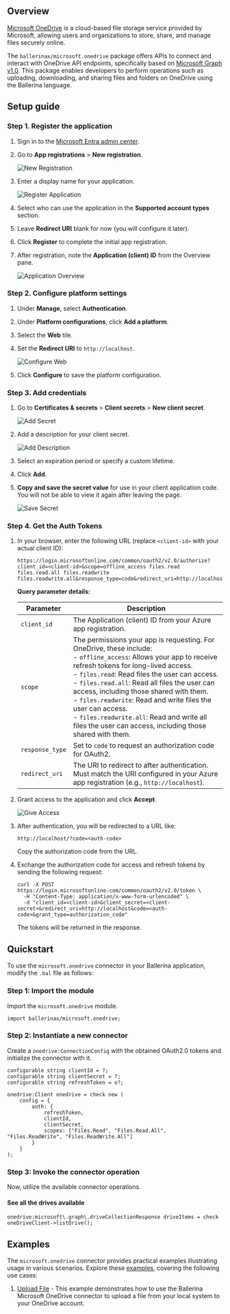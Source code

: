 ## Overview

[Microsoft OneDrive](https://central.ballerina.io/ballerinax/microsoft.onedrive/latest) is a cloud-based file storage service provided by Microsoft, allowing users and organizations to store, share, and manage files securely online.

The `ballerinax/microsoft.onedrive` package offers APIs to connect and interact with OneDrive API endpoints, specifically based on [Microsoft Graph v1.0](https://learn.microsoft.com/en-us/graph/overview). This package enables developers to perform operations such as uploading, downloading, and sharing files and folders on OneDrive using the Ballerina language.

## Setup guide

### Step 1. Register the application

1. Sign in to the [Microsoft Entra admin center](https://entra.microsoft.com/).
   
2. Go to **App registrations** > **New registration**.

   ![New Registration](https://raw.githubusercontent.com/ballerina-platform/module-ballerinax-microsoft.onedrive/master/docs/setup/1-App-registrations.png)

3. Enter a display name for your application.
   
   ![Register Application](https://raw.githubusercontent.com/ballerina-platform/module-ballerinax-microsoft.onedrive/master/docs/setup/2-Register-application.png)

4. Select who can use the application in the **Supported account types** section.
   
5. Leave **Redirect URI** blank for now (you will configure it later).
   
6. Click **Register** to complete the initial app registration.
   
7. After registration, note the **Application (client) ID** from the Overview pane.

   ![Application Overview](https://raw.githubusercontent.com/ballerina-platform/module-ballerinax-microsoft.onedrive/master/docs/setup/3-Application-details.png)


### Step 2. Configure platform settings

1. Under **Manage**, select **Authentication**.
   
2. Under **Platform configurations**, click **Add a platform**.
   
3. Select the **Web** tile.
   
4. Set the **Redirect URI** to `http://localhost`.
   
   ![Configure Web](https://raw.githubusercontent.com/ballerina-platform/module-ballerinax-microsoft.onedrive/master/docs/setup/4-Configure-web.png)
   
5. Click **Configure** to save the platform configuration.

### Step 3. Add credentials

1. Go to **Certificates & secrets** > **Client secrets** > **New client secret**.
   
   ![Add Secret](https://raw.githubusercontent.com/ballerina-platform/module-ballerinax-microsoft.onedrive/master/docs/setup/5-Add-secret.png)

2. Add a description for your client secret.
   
   ![Add Description](https://raw.githubusercontent.com/ballerina-platform/module-ballerinax-microsoft.onedrive/master/docs/setup/6-Give-description.png)

3. Select an expiration period or specify a custom lifetime.
   
4. Click **Add**.
   
5. **Copy and save the secret value** for use in your client application code. You will not be able to view it again after leaving the page.

      ![Save Secret](https://raw.githubusercontent.com/ballerina-platform/module-ballerinax-microsoft.onedrive/master/docs/setup/7-Note-down-secret.png)

### Step 4. Get the Auth Tokens

1. In your browser, enter the following URL (replace `<client-id>` with your actual client ID):

   ```
   https://login.microsoftonline.com/common/oauth2/v2.0/authorize?client_id=<client-id>&scope=offline_access files.read files.read.all files.readwrite files.readwrite.all&response_type=code&redirect_uri=http://localhost
   ```

   **Query parameter details:**

   | Parameter        | Description |
   |------------------|-------------|
   | `client_id`      | The Application (client) ID from your Azure app registration. |
   | `scope`          | The permissions your app is requesting. For OneDrive, these include:<br>- `offline_access`: Allows your app to receive refresh tokens for long-lived access.<br>- `files.read`: Read files the user can access.<br>- `files.read.all`: Read all files the user can access, including those shared with them.<br>- `files.readwrite`: Read and write files the user can access.<br>- `files.readwrite.all`: Read and write all files the user can access, including those shared with them. |
   | `response_type`  | Set to `code` to request an authorization code for OAuth2. |
   | `redirect_uri`   | The URI to redirect to after authentication. Must match the URI configured in your Azure app registration (e.g., `http://localhost`). |

2. Grant access to the application and click **Accept**.
   
   ![Give Access](https://raw.githubusercontent.com/ballerina-platform/module-ballerinax-microsoft.onedrive/master/docs/setup/8-Give-access.png)

3. After authentication, you will be redirected to a URL like:
   ```
   http://localhost/?code=<auth-code>
   ```
   Copy the authorization code from the URL.

4. Exchange the authorization code for access and refresh tokens by sending the following request:

   ```
   curl -X POST https://login.microsoftonline.com/common/oauth2/v2.0/token \
     -H "Content-Type: application/x-www-form-urlencoded" \
     -d "client_id=<client-id>&client_secret=<client-secret>&redirect_uri=http://localhost&code=<auth-code>&grant_type=authorization_code"
   ```

   The tokens will be returned in the response.

## Quickstart

To use the `microsoft.onedrive` connector in your Ballerina application, modify the `.bal` file as follows:

### Step 1: Import the module

Import the `microsoft.onedrive` module.

```ballerina
import ballerinax/microsoft.onedrive;
```

### Step 2: Instantiate a new connector

Create a `onedrive:ConnectionConfig` with the obtained OAuth2.0 tokens and initialize the connector with it.

```ballerina
configurable string clientId = ?;
configurable string clientSecret = ?;
configurable string refreshToken = o?;

onedrive:Client onedrive = check new (
    config = {
        auth: {
            refreshToken,
            clientId,
            clientSecret,
            scopes: ["Files.Read", "Files.Read.All", "Files.ReadWrite", "Files.ReadWrite.All"]
        }
    }
);
```

### Step 3: Invoke the connector operation

Now, utilize the available connector operations.

#### See all the drives available

```ballerina
onedrive:microsoft\.graph\.driveCollectionResponse driveItems = check oneDriveClient->listDrive();
```

## Examples

The `microsoft.onedrive` connector provides practical examples illustrating usage in various scenarios. Explore these [examples](https://github.com/module-ballerinax-microsoft.onedrive/tree/main/examples/), covering the following use cases:

1. [Upload File](https://github.com/ballerina-platform/module-ballerinax-microsoft.onedrive/tree/master/examples/upload-file) - This example demonstrates how to use the Ballerina Microsoft OneDrive connector to upload a file from your local system to your OneDrive account.
